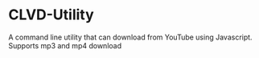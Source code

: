 # CLVD-Utility
A command line utility that can download from YouTube using Javascript. Supports mp3 and mp4 download
